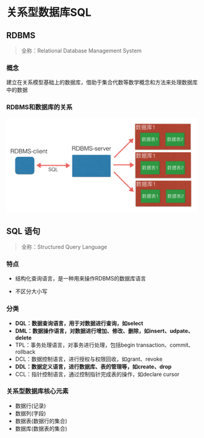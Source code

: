 # 关系型数据库SQL

## RDBMS

> 全称：Relational Database Management System

### 概念

建立在关系模型基础上的数据库，借助于集合代数等数学概念和方法来处理数据库中的数据



### RDBMS和数据库的关系

![image-20200720233540646](_resource/%E5%85%B3%E7%B3%BB%E5%9E%8B%E6%95%B0%E6%8D%AE%E5%BA%93SQL/image-20200720233540646.png)

## SQL 语句

> 全称：Structured Query Language

### 特点

- 结构化查询语言，是一种用来操作RDBMS的数据库语言

- 不区分大小写



### 分类

- **DQL：数据查询语言，用于对数据进行查询，如select**
- **DML：数据操作语言，对数据进行增加、修改、删除，如insert、udpate、delete**
- TPL：事务处理语言，对事务进行处理，包括begin transaction、commit、rollback
- DCL：数据控制语言，进行授权与权限回收，如grant、revoke
- **DDL：数据定义语言，进行数据库、表的管理等，如create、drop**
- CCL：指针控制语言，通过控制指针完成表的操作，如declare cursor



### 关系型数据库核心元素

- 数据行(记录)
- 数据列(字段)
- 数据表(数据行的集合)
- 数据库(数据表的集合)

